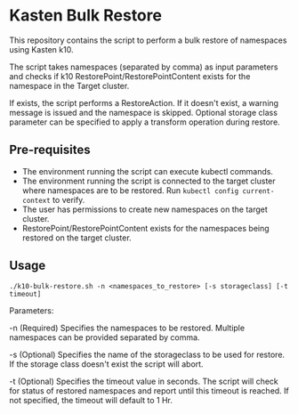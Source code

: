 # Kasten Bulk Restore

This repository contains the script to perform a bulk restore of namespaces using Kasten k10.

The script takes namespaces (separated by comma) as input parameters and checks if k10 RestorePoint/RestorePointContent exists for the namespace in the Target cluster. 

If exists, the script performs a RestoreAction. If it doesn't exist, a warning message is issued and the namespace is skipped. Optional storage class parameter can be specified to apply a transform operation during restore. 


## Pre-requisites

* The environment running the script can execute kubectl commands.
* The environment running the script is connected to the target cluster where namespaces are to be restored. Run `kubectl config current-context` to verify.
* The user has permissions to create new namespaces on the target cluster. 
* RestorePoint/RestorePointContent exists for the namespaces being restored on the target cluster.


## Usage

```
./k10-bulk-restore.sh -n <namespaces_to_restore> [-s storageclass] [-t timeout]
```

Parameters:

-n (Required) Specifies the namespaces to be restored. Multiple namespaces can be provided separated by comma.

-s (Optional) Specifies the name of the storageclass to be used for restore. If the storage class doesn't exist the script will abort.

-t (Optional) Specifies the timeout value in seconds. The script will check for status of restored namespaces and report until this timeout is reached. If not specified, the timeout will default to 1 Hr.

